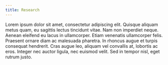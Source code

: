 ```yaml
---
title: Research
---
```


Lorem ipsum dolor sit amet, consectetur adipiscing elit. 
Quisque aliquam metus quam, eu sagittis lectus tincidunt vitae. 
Nam non imperdiet neque. Aenean eleifend eu lacus in ullamcorper. 
Etiam venenatis ullamcorper felis. Praesent ornare diam ac malesuada pharetra. 
In rhoncus augue et turpis consequat hendrerit. Cras augue leo, aliquam vel convallis at, lobortis ac eros. 
Integer nec auctor ligula, nec euismod velit. Sed in tempor nisl, eget rutrum justo.


